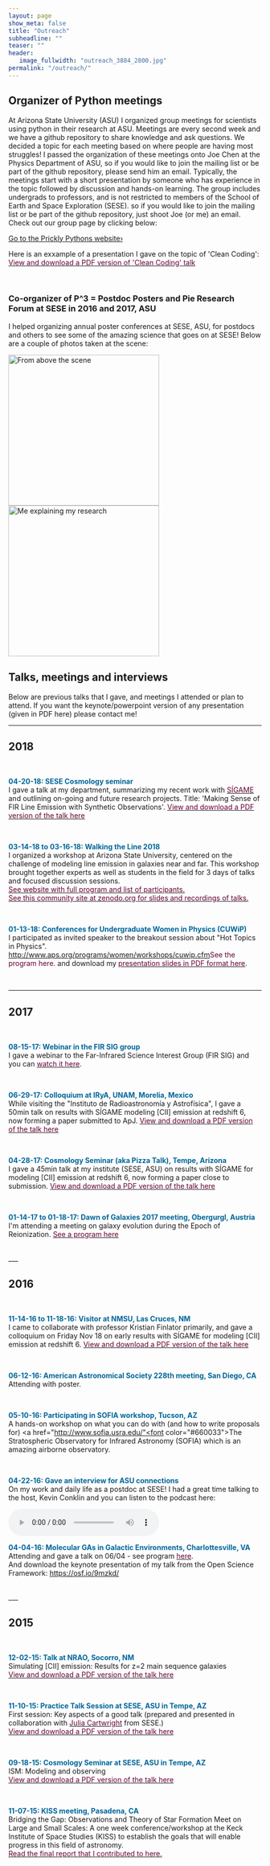 ```yaml
---
layout: page
show_meta: false
title: "Outreach"
subheadline: ""
teaser: ""
header:
   image_fullwidth: "outreach_3884_2800.jpg"
permalink: "/outreach/"
---
```


## Organizer of Python meetings
At Arizona State University (ASU) I organized group meetings for scientists using python in their research at ASU. 
Meetings are every second week and we have a github repository to share knowledge and ask questions. 
We decided a topic for each meeting based on where people are having most struggles! 
I passed the organization of these meetings onto Joe Chen at the Physics Department of ASU, 
so if you would like to join the mailing list or be part of the github repository, 
please send him an email. 
Typically, the meetings start with a short presentation by someone who has experience in 
the topic followed by discussion and hands-on learning. 
The group includes undergrads to professors, and is not restricted to members of the 
School of Earth and Space Exploration (SESE). 
so if you would like to join the mailing list or be part of the github repository, 
just shoot Joe (or me) an email. 
Check out our group page by clicking below:

<a class="radius button small" href="https://prickly-pythons.github.io/">Go to the Prickly Pythons website›</a>

Here is an exxample of a presentation I gave on the topic of 'Clean Coding': 
<a href="{{ site.url }}/pages/presentations/clean_coding.pdf"><font color="#660033">View and download a PDF version of 'Clean Coding' talk</font></a>


<br>

### Co-organizer of P^3 = Postdoc Posters and Pie Research Forum at SESE in 2016 and 2017, ASU

I helped organizing annual poster conferences at SESE, ASU, for postdocs and others to see 
some of the amazing science that goes on at SESE! Below are a couple of photos taken at the scene:

<img src="{{ site.url }}/pages/presentations/p31.jpg" alt="From above the scene" width="300">

<br>
<img src="{{ site.url }}/pages/presentations/p32.jpg" alt="Me explaining my research" width="300">

## Talks, meetings and interviews

Below are previous talks that I gave, and meetings I attended or plan to attend. 
If you want the keynote/powerpoint version of any presentation (given in PDF here) please contact me!

___

## 2018
<br>


<b style="color: #006699">04-20-18: SESE Cosmology seminar</b><br>
I gave a talk at my department, summarizing my recent work with <a href="https://kpolsen.github.io/SIGAME_dev/"><font color="#660033">SÍGAME</font></a> and outlining on-going and future 
research projects. Title: 'Making Sense of FIR Line Emission with Synthetic Observations'. 
<a href="presentations/SESE_seminar_short_version.pdf"><font color="#660033">View and download a PDF version of the talk here</font></a>

<br>

<b style="color: #006699">03-14-18 to 03-16-18: Walking the Line 2018</b><br>
I organized a workshop at Arizona State University, centered on the challenge of modeling line emission in galaxies near and far. This workshop brought together experts as well as students in the field for 3 days of talks and focused discussion sessions.<br> 
 <a href="https://walk2018.weebly.com/"><font color="#660033">See website with full program and list of participants.</font></a><br>
 <a href="https://zenodo.org/communities/walk2018/"><font color="#660033">See this community site at zenodo.org for slides and recordings of talks.</font></a>

<br>

<b style="color: #006699">01-13-18: Conferences for Undergraduate Women in Physics (CUWiP)</b><br>
I participated as invited speaker to the breakout session about "Hot Topics in Physics".<br> 
 <a href="">http://www.aps.org/programs/women/workshops/cuwip.cfm<font color="#660033">See the program here.</font></a> and download my <a href="presentations/CUWiP/hot_topic_2018.pdf"><font color="#660033">presentation slides in PDF format here</font></a>.

<br>

___

## 2017
<br>

<b style="color: #006699">08-15-17: Webinar in the FIR SIG group</b><br>
I gave a webinar to the Far-Infrared Science Interest Group (FIR SIG) and you can 
 <a href="https://www.cfa.harvard.edu/~mmacgreg/FIR_SIG/seminars.html"><font color="#660033">watch it here</font></a>.

<br>

<b style="color: #006699">06-29-17: Colloquium at IRyA, UNAM, Morelia, Mexico</b><br>
While visiting the "Instituto de Radioastronomía y Astrofísica", I gave a 50min talk on results with SÍGAME modeling [CII] emission at redshift 6, now 
forming a paper submitted to ApJ.
<a href="presentations/[CII]_at_z_6_UNAM.pdf"><font color="#660033">View and download a PDF version of the talk here</font></a>

<br>

<b style="color: #006699">04-28-17: Cosmology Seminar (aka Pizza Talk), Tempe, Arizona</b><br>
I gave a 45min talk at my institute (SESE, ASU) 
on results with SÍGAME for modeling [CII] emission at redshift 6, now 
forming a paper close to submission.
<a href="presentations/[CII]_at_z_6_SESE.pdf"><font color="#660033">View and download a PDF version of the talk here</font></a>

<br>

<b style="color: #006699">01-14-17 to 01-18-17: Dawn of Galaxies 2017 meeting, Obergurgl, Austria</b><br>
I'm attending a meeting on galaxy evolution during the Epoch of Reionization.
<a href="http://dawnofgalaxies2017.at/index.php/program"><font color="#660033">See a program here</font></a>


<br>
___

## 2016
<br>

<b style="color: #006699">11-14-16 to 11-18-16: Visitor at NMSU, Las Cruces, NM</b><br>
I came to collaborate with professor Kristian Finlator primarily, and gave a colloquium on Friday Nov 18 
on early results with SÍGAME for modeling [CII] emission at redshift 6.
<a href="presentations/[CII]_at_z_6_NMSU.pdf"><font color="#660033">View and download a PDF version of the talk here</font></a>

<br>

<b style="color: #006699">06-12-16: American Astronomical Society 228th meeting, San Diego, CA</b><br>
Attending with poster.

<br>

<b style="color: #006699">05-10-16: Participating in SOFIA workshop, Tucson, AZ</b><br>
A hands-on workshop on what you can do with (and how to write proposals for) 
<a href="http://www.sofia.usra.edu/"<font color="#660033">The Stratospheric Observatory for Infrared Astronomy (SOFIA)</font></a>
which is an amazing airborne observatory. 

<br>

<b style="color: #006699">04-22-16: Gave an interview for ASU connections</b><br>
On my work and daily life as a postdoc at SESE! I had a great time talking to the host, 
Kevin Conklin and you can listen to the podcast here: 
<br>

<audio controls="controls">
  <source type="audio/mp3" src="{{ site.url }}/pages/presentations/Olsen_Conklin_2016.mp3"></source>
  <!-- <source type="audio/ogg" src="filename.ogg"></source> -->
  <!-- <p>Your browser does not support the audio element.</p> -->
</audio>
<!-- 
<audio controls>
  <source src="presentations/Olsen_Conklin_2016.mp3" type="audio/mpeg">
  Your browser does not support the audio element.
</audio>
 -->

<br>

<b style="color: #006699">04-04-16: Molecular GAs in Galactic Environments, Charlottesville, VA</b><br>
Attending and gave a talk on 06/04 - see program 
<a href="https://science.nrao.edu/science/meetings/2016/molecular-gas-in-galactic-environments/program-schedule"><font color="#660033">here</font></a>.<br>
And download the keynote presentation of my talk from the Open Science Framework: 
<a href="https://www.sofia.usra.edu/"><font color="#660033">https://osf.io/9mzkd/</font></a>

<br>
___

## 2015
<br>

<b style="color: #006699">12-02-15: Talk at NRAO, Socorro, NM</b><br>
Simulating [CII] emission: Results for z=2 main sequence galaxies<br>
<a href="presentations/2015-12-02.pdf"><font color="#660033">View and download a PDF version of the talk here</font></a>

<br>

<b style="color: #006699">11-10-15: Practice Talk Session at SESE, ASU in Tempe, AZ</b><br>
First session: Key aspects of a good talk (prepared and presented in collaboration with <a href="http://sese.asu.edu/people/julia-cartwright"><font color="#660033">Julia Cartwright</font></a> from SESE.)<br>
<a href="presentations/2015-11-10.pdf"><font color="#660033">View and download a PDF version of the talk here</font></a>

<br>

<b style="color: #006699">09-18-15: Cosmology Seminar at SESE, ASU in Tempe, AZ</b><br>
ISM: Modeling and observing<br>
<a href="presentations/2015-09-18.pdf"><font color="#660033">View and download a PDF version of the talk here</font></a>

<br>

<b style="color: #006699">11-07-15: KISS meeting, Pasadena, CA</b><br>
Bridging the Gap: Observations and Theory of Star Formation Meet on Large and Small Scales: A one week conference/workshop at the Keck Institute
of Space Studies (KISS) to establish the goals that will enable progress in this field of astronomy.  <br>
<a href="http://kiss.caltech.edu/new_website/programs/SF-FullDraft.v5c.pdf"><font color="#660033">Read the final report that I contributed to here.</font></a>
